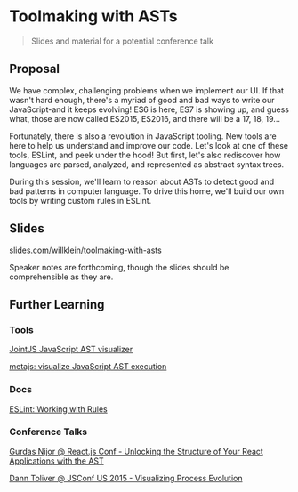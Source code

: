 # Toolmaking with ASTs
> Slides and material for a potential conference talk

## Proposal

We have complex, challenging problems when we implement our UI. If that wasn't hard enough, there's a myriad of good and bad ways to write our JavaScript-and it keeps evolving! ES6 is here, ES7 is showing up, and guess what, those are now called ES2015, ES2016, and there will be a 17, 18, 19...

Fortunately, there is also a revolution in JavaScript tooling. New tools are here to help us understand and improve our code. Let's look at one of these tools, ESLint, and peek under the hood! But first, let's also rediscover how languages are parsed, analyzed, and represented as abstract syntax trees.

During this session, we'll learn to reason about ASTs to detect good and bad patterns in computer language. To drive this home, we'll build our own tools by writing custom rules in ESLint.	

## Slides

[slides.com/willklein/toolmaking-with-asts](http://slides.com/willklein/toolmaking-with-asts)

Speaker notes are forthcoming, though the slides should be comprehensible as they are.

## Further Learning

### Tools

[JointJS JavaScript AST visualizer](http://jointjs.com/demos/javascript-ast)

[metajs: visualize JavaScript AST execution](http://int3.github.io/metajs/)

### Docs

[ESLint: Working with Rules](http://eslint.org/docs/developer-guide/working-with-rules.html)

### Conference Talks

[Gurdas Nijor @ React.js Conf - Unlocking the Structure of Your React Applications with the AST](http://conf.reactjs.com/schedule.html#unlocking-the-structure-of-your-react-applications-with-the-ast)

[Dann Toliver @ JSConf US 2015 - Visualizing Process Evolution](http://2015.jsconf.us/speakers.html#toliver)
